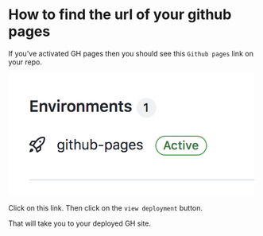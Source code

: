 # How to find the url of your github pages 

If you've activated GH pages then you should see this `Github pages` link on your repo.

![Alt text](images/env_github-pages-link.png "GitHub pages link")

Click on this link. Then click on the `view deployment` button.

That will take you to your deployed GH site.
